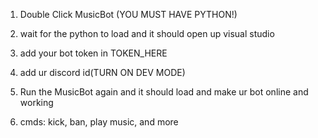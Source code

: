 1. Double Click MusicBot (YOU MUST HAVE PYTHON!)

2. wait for the python to load and it should open up visual studio

3. add your bot token in TOKEN_HERE

4. add ur discord id(TURN ON DEV MODE) 

5. Run the MusicBot again and it should load and make ur bot online and working

6. cmds: kick, ban, play music, and more
